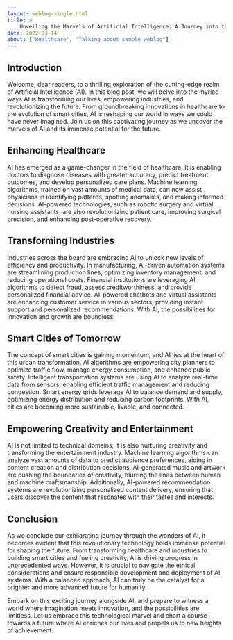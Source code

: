 ```yaml
---
layout: weblog-single.html
title: >
    Unveiling the Marvels of Artificial Intelligence: A Journey into the Future
date: 2022-03-14
about: ["Healthcare", "Talking about sample weblog"]
---
```


## Introduction
Welcome, dear readers, to a thrilling exploration of the cutting-edge realm of Artificial Intelligence (AI). In this blog post, we will delve into the myriad ways AI is transforming our lives, empowering industries, and revolutionizing the future. From groundbreaking innovations in healthcare to the evolution of smart cities, AI is reshaping our world in ways we could have never imagined. Join us on this captivating journey as we uncover the marvels of AI and its immense potential for the future.

## Enhancing Healthcare
AI has emerged as a game-changer in the field of healthcare. It is enabling doctors to diagnose diseases with greater accuracy, predict treatment outcomes, and develop personalized care plans. Machine learning algorithms, trained on vast amounts of medical data, can now assist physicians in identifying patterns, spotting anomalies, and making informed decisions. AI-powered technologies, such as robotic surgery and virtual nursing assistants, are also revolutionizing patient care, improving surgical precision, and enhancing post-operative recovery.

## Transforming Industries
Industries across the board are embracing AI to unlock new levels of efficiency and productivity. In manufacturing, AI-driven automation systems are streamlining production lines, optimizing inventory management, and reducing operational costs. Financial institutions are leveraging AI algorithms to detect fraud, assess creditworthiness, and provide personalized financial advice. AI-powered chatbots and virtual assistants are enhancing customer service in various sectors, providing instant support and personalized recommendations. With AI, the possibilities for innovation and growth are boundless.

## Smart Cities of Tomorrow
The concept of smart cities is gaining momentum, and AI lies at the heart of this urban transformation. AI algorithms are empowering city planners to optimize traffic flow, manage energy consumption, and enhance public safety. Intelligent transportation systems are using AI to analyze real-time data from sensors, enabling efficient traffic management and reducing congestion. Smart energy grids leverage AI to balance demand and supply, optimizing energy distribution and reducing carbon footprints. With AI, cities are becoming more sustainable, livable, and connected.

## Empowering Creativity and Entertainment
AI is not limited to technical domains; it is also nurturing creativity and transforming the entertainment industry. Machine learning algorithms can analyze vast amounts of data to predict audience preferences, aiding in content creation and distribution decisions. AI-generated music and artwork are pushing the boundaries of creativity, blurring the lines between human and machine craftsmanship. Additionally, AI-powered recommendation systems are revolutionizing personalized content delivery, ensuring that users discover the content that resonates with their tastes and interests.

## Conclusion
As we conclude our exhilarating journey through the wonders of AI, it becomes evident that this revolutionary technology holds immense potential for shaping the future. From transforming healthcare and industries to building smart cities and fueling creativity, AI is driving progress in unprecedented ways. However, it is crucial to navigate the ethical considerations and ensure responsible development and deployment of AI systems. With a balanced approach, AI can truly be the catalyst for a brighter and more advanced future for humanity.

Embark on this exciting journey alongside AI, and prepare to witness a world where imagination meets innovation, and the possibilities are limitless. Let us embrace this technological marvel and chart a course towards a future where AI enriches our lives and propels us to new heights of achievement.
